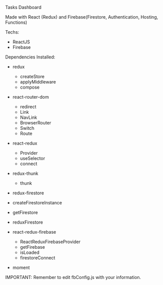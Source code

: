 Tasks Dashboard 

Made with React (Redux) and Firebase(Firestore, Authentication, Hosting, Functions)

Techs: 
  - ReactJS
  - Firebase
  
  
 Dependencies Installed:
 
  - redux
    - createStore
    - applyMiddleware
    - compose
    
  - react-router-dom
    - redirect
    - Link
    - NavLink
    - BrowserRouter
    - Switch
    - Route
    
  - react-redux
    - Provider
    - useSelector
    - connect
    
  - redux-thunk
    - thunk
    
  - redux-firestore
   - createFirestoreInstance
   - getFirestore
   - reduxFirestore
   
  - react-redux-firebase
    - ReactReduxFirebaseProvider
    - getFirebase
    - isLoaded
    - firestoreConnect
    
  - moment
  
  IMPORTANT: Remember to edit fbConfig.js with your information.
